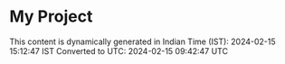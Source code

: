 # My Project

This content is dynamically generated in Indian Time (IST): 2024-02-15 15:12:47 IST
Converted to UTC: 2024-02-15 09:42:47 UTC
